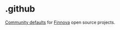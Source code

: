 # .github

[Community defaults] for [Finnova] open source projects.

[Community defaults]: https://docs.github.com/en/communities/setting-up-your-project-for-healthy-contributions/creating-a-default-community-health-file
[Finnova]: https://www.finnova.com
